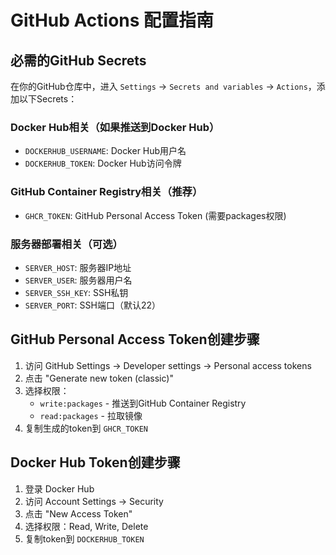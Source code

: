# GitHub Actions 配置指南

## 必需的GitHub Secrets

在你的GitHub仓库中，进入 `Settings` → `Secrets and variables` → `Actions`，添加以下Secrets：

### Docker Hub相关（如果推送到Docker Hub）

- `DOCKERHUB_USERNAME`: Docker Hub用户名
- `DOCKERHUB_TOKEN`: Docker Hub访问令牌

### GitHub Container Registry相关（推荐）

- `GHCR_TOKEN`: GitHub Personal Access Token (需要packages权限)

### 服务器部署相关（可选）

- `SERVER_HOST`: 服务器IP地址
- `SERVER_USER`: 服务器用户名
- `SERVER_SSH_KEY`: SSH私钥
- `SERVER_PORT`: SSH端口（默认22）

## GitHub Personal Access Token创建步骤

1. 访问 GitHub Settings → Developer settings → Personal access tokens
2. 点击 "Generate new token (classic)"
3. 选择权限：
   - `write:packages` - 推送到GitHub Container Registry
   - `read:packages` - 拉取镜像
4. 复制生成的token到 `GHCR_TOKEN`

## Docker Hub Token创建步骤

1. 登录 Docker Hub
2. 访问 Account Settings → Security
3. 点击 "New Access Token"
4. 选择权限：Read, Write, Delete
5. 复制token到 `DOCKERHUB_TOKEN`
